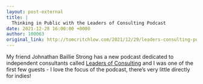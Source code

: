 ```yaml
---
layout: post-external
title: |
  Thinking in Public with the Leaders of Consulting Podcast
date: 2021-12-28 16:00:00 +0000
author: 100063
original_link: http://tomcritchlow.com/2021/12/29/leaders-consulting-podcast/
---
```


My friend Johnathan Baillie Strong has a new podcast dedicated to independent consultants called [Leaders of Consulting](https://spotlightpodcasting.com/leaders-of-consulting/) and I was one of the first few guests - I love the focus of the podcast, there’s very little directly for indies!
